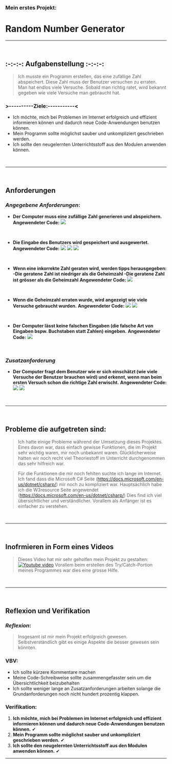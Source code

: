 ### Mein erstes Projekt:
# **Random Number Generator**
---

&nbsp;
## **:-:-:-: Aufgabenstellung :-:-:-:**
>Ich musste ein Programm erstellen, das eine zufällige Zahl abspeichert. Diese Zahl muss der Benutzer versuchen zu erraten. Man hat endlos viele Versuche. Sobald man richtig ratet, wird bekannt gegeben wie viele Versuche man gebraucht hat.
### **>----------**Ziele**:-----------<**
* Ich möchte, mich bei Problemen im Internet erfolgreich und effizient informieren können und dadurch neue Code-Anwendungen benutzen können.
* Mein Programm sollte möglichst sauber und unkompliziert geschrieben werden.
* Ich sollte den neugelernten Unterrichtsstoff aus den Modulen anwenden können. 


&nbsp;

---


&nbsp;
## **Anforderungen**
### *Angegebene Anforderungen*:
* **Der Computer muss eine zufällige Zahl generieren und abspeichern.**
**Angewendeter Code:**
![](https://snipboard.io/EtXDe0.jpg)

&nbsp;
* **Die Eingabe des Benutzers wird gespeichert und ausgewertet.**
**Angewendeter Code:**
![](https://snipboard.io/NYWBXM.jpg)
![](https://snipboard.io/A8x9uo.jpg)
![](https://snipboard.io/LcjzRN.jpg)


&nbsp;
* **Wenn eine inkorrekte Zahl geraten wird, werden tipps herausgegeben: 
-Die geratene Zahl ist niedriger als die Geheimzahl
-Die geratene Zahl ist grösser als die Geheimzahl**
**Angewendeter Code:**
![](https://snipboard.io/LOMINl.jpg)


&nbsp;
* **Wenn die Geheimzahl erraten wurde, wird angezeigt wie viele Versuche gebraucht wurden.**
**Angewendeter Code:**
![](https://snipboard.io/86qRLn.jpg)
![](https://snipboard.io/NBOvxc.jpg)


&nbsp;
* **Der Computer lässt keine falschen Eingaben (die falsche Art von Eingaben bspw. Buchstaben statt Zahlen) eingeben.**
**Angewendeter Code:**
![](https://snipboard.io/BHeXGU.jpg)


&nbsp;
### *Zusatzanforderung*
* **Der Computer fragt dem Benutzer wie er sich einschätzt (wie viele Versuche der Benutzer brauchen wird) und erkennt, wenn man beim ersten Versuch schon die richtige Zahl erwischt.**
**Angewendeter Code:**
![](https://snipboard.io/Ko6A79.jpg)
![](https://snipboard.io/stcHAf.jpg)


&nbsp;


---


&nbsp;
## **Probleme die aufgetreten sind:**
>Ich hatte einige Probleme während der Umsetzung dieses Projektes. Eines davon war, dass einfach gewisse Funktionen, die im Projekt sehr wichtig waren, mir noch unbekannt waren. Glücklicherweise hatten wir noch recht viel Theoriestoff im Unterricht durchgenommen das sehr hilfreich war. 

>Für die Funktionen die mir noch fehlten suchte ich lange im Internet. Ich fand dass die Microsoft C#  Seite (https://docs.microsoft.com/en-us/dotnet/csharp/) mir noch zu kompliziert war. 
Hauptsächlich habe ich die W3resource Seite angewendet (https://docs.microsoft.com/en-us/dotnet/csharp/)
Dies find ich viel übersichtlicher und verständlicher. Vorallem als Anfänger ist es einfacher zu verstehen.

&nbsp;


---


&nbsp;
## **Inofrmieren in Form eines Videos**
>Dieses Video hat mir sehr geholfen mein Projekt zu gestalten:
[![Youtube video](https://s17026.pcdn.co/wp-content/uploads/sites/13/2017/10/Screen-Shot-2017-10-26-at-16.36.01.png)](https://youtu.be/ZJRg8nrNeeA)
Vorallem beim erstellen des Try/Catch-Portion meines Programmes war dies eine grosse Hilfe.

&nbsp;


---


&nbsp;
## **Reflexion und Verifikation**
### *Reflexion*:
>Insgesamt ist mir mein Projekt erfolgreich gewesen. Selbstverständlich gibt es einige Aspekte die besser gewesen sein könnten.

### VBV:
* Ich sollte kürzere Kommentare machen
* Meine Code-Schreibweise sollte zusammengefasster sein um die Übersichtlichkeit beizubehalten
* Ich sollte weniger lange an Zusatzanforderungen arbeiten solange die Grundanforderungen noch nicht hundert prozentig klappen.
### Verifikation:
1. **Ich möchte, mich bei Problemen im Internet erfolgreich und effizient informieren können und dadurch neue Code-Anwendungen benutzen können.** ✔
2. **Mein Programm sollte möglichst sauber und unkompliziert geschrieben werden.** ✔
3. **Ich sollte den neugelernten Unterrichtsstoff aus den Modulen anwenden können.** ✔
---








